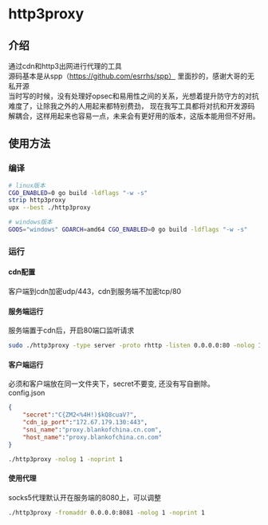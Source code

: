 # http3proxy

## 介绍

通过cdn和http3出网进行代理的工具  
源码基本是从spp（https://github.com/esrrhs/spp） 里面抄的，感谢大哥的无私开源  
当时写的时候，没有处理好opsec和易用性之间的关系，光想着提升防守方的对抗难度了，让除我之外的人用起来都特别费劲，
现在我写工具都将对抗和开发源码解耦合，这样用起来也容易一点，未来会有更好用的版本，这版本能用但不好用。

## 使用方法

### 编译

```bash
# linux版本
CGO_ENABLED=0 go build -ldflags "-w -s"
strip http3proxy
upx --best ./http3proxy

# windows版本
GOOS="windows" GOARCH=amd64 CGO_ENABLED=0 go build -ldflags "-w -s"
```

### 运行

#### cdn配置

客户端到cdn加密udp/443，cdn到服务端不加密tcp/80

#### 服务端运行

服务端置于cdn后，开启80端口监听请求

```bash
sudo ./http3proxy -type server -proto rhttp -listen 0.0.0.0:80 -nolog 1 -noprint 1
```

#### 客户端运行

必须和客户端放在同一文件夹下，secret不要变, 还没有写自删除。  
config.json
```json
{
    "secret":"C{ZM2<%4H!)$kQ8cuaV?",
    "cdn_ip_port":"172.67.179.130:443",
    "sni_name":"proxy.blankofchina.cn.com",
    "host_name":"proxy.blankofchina.cn.com"
}
```

```bash
./http3proxy -nolog 1 -noprint 1
```

#### 使用代理

socks5代理默认开在服务端的8080上，可以调整
```bash
./http3proxy -fromaddr 0.0.0.0:8081 -nolog 1 -noprint 1
```


